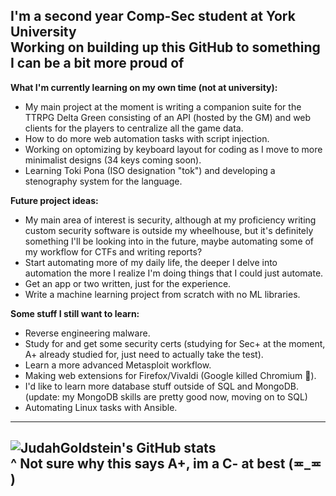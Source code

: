 
I'm a second year Comp-Sec student at York University  
Working on building up this GitHub to something I can be a bit more proud of
---
**What I'm currently learning on my own time (not at university):**
- My main project at the moment is writing a companion suite for the TTRPG Delta Green consisting of an API (hosted by the GM) and web clients for the players to centralize all the game data.
- How to do more web automation tasks with script injection.
- Working on optomizing by keyboard layout for coding as I move to more minimalist designs (34 keys coming soon).
- Learning Toki Pona (ISO designation "tok") and developing a stenography system for the language. 

**Future project ideas:**
- My main area of interest is security, although at my proficiency  writing custom security software is outside my wheelhouse, but it's definitely something I'll be looking into in the future, maybe automating some of my workflow for CTFs and writing reports?
- Start automating more of my daily life, the deeper I delve into automation the more I realize I'm doing things that I could just automate.
- Get an app or two written, just for the experience.
- Write a machine learning project from scratch with no ML libraries.

**Some stuff I still want to learn:**
 - Reverse engineering malware.
 - Study for and get some security certs (studying for Sec+ at the moment, A+ already studied for, just need to actually take the test).
 - Learn a more advanced Metasploit workflow.
 - Making web extensions for Firefox/Vivaldi (Google killed Chromium 🥲).
 - I'd like to learn more database stuff outside of SQL and MongoDB. (update: my MongoDB skills are pretty good now, moving on to SQL)
 - Automating Linux tasks with Ansible.
---
![JudahGoldstein's GitHub stats](https://github-readme-stats.vercel.app/api?username=JudahGoldstein&show_icons=true&theme=dark)   
^ Not sure why this says A+, im a C- at best (≖_≖ )
---
